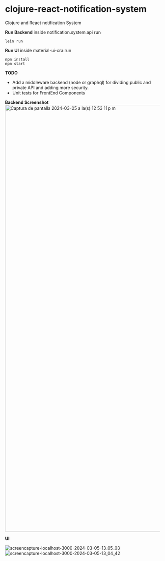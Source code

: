 # clojure-react-notification-system
Clojure and React notification System


**Run Backend**
inside notification.system.api run
```
lein run
```
**Run UI**
inside material-ui-cra run 

```
npm install
npm start
```

**TODO**
* Add a middleware backend (node or graphql) for dividing public and private API and adding more security.
* Unit tests for FrontEnd Components

**Backend Screenshot**
<img width="1387" alt="Captura de pantalla 2024-03-05 a la(s) 12 53 11 p m" src="https://github.com/TheSuperJez/clojure-react-notification-system/assets/6811612/2eb54124-0835-44b3-8347-5cd4b110e87d">


**UI**

![screencapture-localhost-3000-2024-03-05-13_05_03](https://github.com/TheSuperJez/clojure-react-notification-system/assets/6811612/fa09f403-04f4-4e91-ba1b-ee20038fc7a4)
![screencapture-localhost-3000-2024-03-05-13_04_42](https://github.com/TheSuperJez/clojure-react-notification-system/assets/6811612/d25a83db-325a-4b7d-be64-3b3b08c1eefc)
